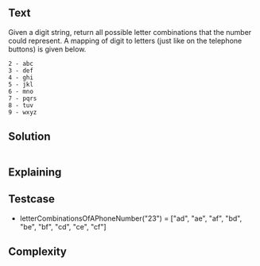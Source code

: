 ## Text
Given a digit string, return all possible letter combinations that the number could represent.
A mapping of digit to letters (just like on the telephone buttons) is given below.
```
2 - abc
3 - def
4 - ghi
5 - jkl
6 - mno
7 - pqrs
8 - tuv
9 - wxyz
```

## Solution
```javascript
```

## Explaining

## Testcase
- letterCombinationsOfAPhoneNumber("23") = ["ad", "ae", "af", "bd", "be", "bf", "cd", "ce", "cf"]

## Complexity

